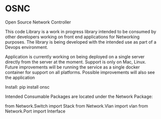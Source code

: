# OSNC
Open Source Network Controller

This code Library is a work in progress library intended to be consumed by other developers working on 
front end applications for Networking purposes. The library is being developed with the intended use as 
part of a Devops environment. 

Application is currently working on being deployed on a single server directly from the server at the moment. 
Support is only on Mac, Linux. 
Future improvements will be running the service as a single docker container for support on all platforms. 
Possible improvements will also see the application 

Install:
pip install onsc

Intended Consumable Packages are located under the Network Package:

from Network.Switch import Stack
from Network.Vlan import vlan
from Network.Port import Interface
